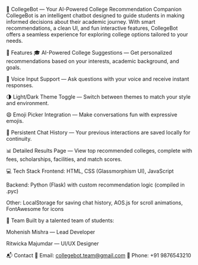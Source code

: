 🧠 CollegeBot — Your AI-Powered College Recommendation Companion
CollegeBot is an intelligent chatbot designed to guide students in making informed decisions about their academic journey. With smart recommendations, a clean UI, and fun interactive features, CollegeBot offers a seamless experience for exploring college options tailored to your needs.

🚀 Features
🎓 AI-Powered College Suggestions — Get personalized recommendations based on your interests, academic background, and goals.

🎤 Voice Input Support — Ask questions with your voice and receive instant responses.

🌗 Light/Dark Theme Toggle — Switch between themes to match your style and environment.

😄 Emoji Picker Integration — Make conversations fun with expressive emojis.

💾 Persistent Chat History — Your previous interactions are saved locally for continuity.

📊 Detailed Results Page — View top recommended colleges, complete with fees, scholarships, facilities, and match scores.

💻 Tech Stack
Frontend: HTML, CSS (Glassmorphism UI), JavaScript

Backend: Python (Flask) with custom recommendation logic (compiled in .pyc)

Other: LocalStorage for saving chat history, AOS.js for scroll animations, FontAwesome for icons

👥 Team
Built by a talented team of students:

Mohenish Mishra — Lead Developer

Ritwicka Majumdar — UI/UX Designer

📬 Contact
📧 Email: collegebot.team@gmail.com
📱 Phone: +91 9876543210
